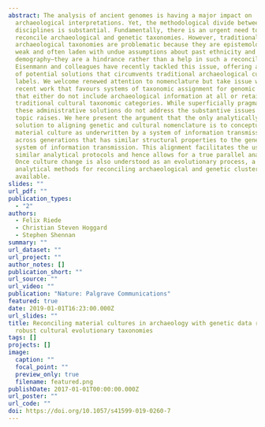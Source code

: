 ```yaml
---
abstract: The analysis of ancient genomes is having a major impact on
  archaeological interpretations. Yet, the methodological divide between these
  disciplines is substantial. Fundamentally, there is an urgent need to
  reconcile archaeological and genetic taxonomies. However, traditional
  archaeological taxonomies are problematic because they are epistemologically
  weak and often laden with undue assumptions about past ethnicity and
  demography—they are a hindrance rather than a help in such a reconciliation.
  Eisenmann and colleagues have recently tackled this issue, offering a palette
  of potential solutions that circumvents traditional archaeological culture
  labels. We welcome renewed attention to nomenclature but take issue with such
  recent work that favours systems of taxonomic assignment for genomic groups
  that either do not include archaeological information at all or retain
  traditional cultural taxonomic categories. While superficially pragmatic,
  these administrative solutions do not address the substantive issues that the
  topic raises. We here present the argument that the only analytically viable
  solution to aligning genetic and cultural nomenclature is to conceptualise
  material culture as underwritten by a system of information transmission
  across generations that has similar structural properties to the genetic
  system of information transmission. This alignment facilitates the use of
  similar analytical protocols and hence allows for a true parallel analysis.
  Once culture change is also understood as an evolutionary process, a wealth of
  analytical methods for reconciling archaeological and genetic clusters becomes
  available.
slides: ""
url_pdf: ""
publication_types:
  - "2"
authors:
  - Felix Riede
  - Christian Steven Hoggard
  - Stephen Shennan
summary: ""
url_dataset: ""
url_project: ""
author_notes: []
publication_short: ""
url_source: ""
url_video: ""
publication: "Nature: Palgrave Communications"
featured: true
date: 2019-01-01T16:23:00.000Z
url_slides: ""
title: Reconciling material cultures in archaeology with genetic data requires
  robust cultural evolutionary taxonomies
tags: []
projects: []
image:
  caption: ""
  focal_point: ""
  preview_only: true
  filename: featured.png
publishDate: 2017-01-01T00:00:00.000Z
url_poster: ""
url_code: ""
doi: https://doi.org/10.1057/s41599-019-0260-7
---
```

